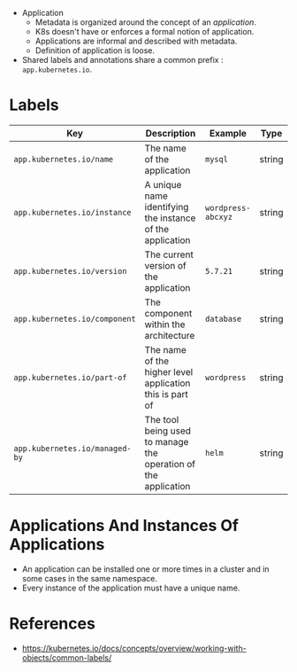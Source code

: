 * Application
	* Metadata is organized around the concept of an _application_.
	* K8s doesn't have or enforces a formal notion of application.
	* Applications are informal and described with metadata.
	* Definition of application is loose.
* Shared labels and annotations share a common prefix : `app.kubernetes.io`.
# Labels
Key|Description|Example|Type
---|-----------|-------|----
`app.kubernetes.io/name`|The name of the application|`mysql`|string
`app.kubernetes.io/instance`|A unique name identifying the instance of the application|`wordpress-abcxyz`|string
`app.kubernetes.io/version`|The current version of the application|`5.7.21`|string
`app.kubernetes.io/component`|The component within the architecture|`database`|string
`app.kubernetes.io/part-of`|The name of the higher level application this is part of|`wordpress`|string
`app.kubernetes.io/managed-by`|The tool being used to manage the operation of the application|`helm`|string
# Applications And Instances Of Applications
* An application can be installed one or more times in a cluster and in some cases in the same namespace.
* Every instance of the application must have a unique name.
# References
* https://kubernetes.io/docs/concepts/overview/working-with-objects/common-labels/
